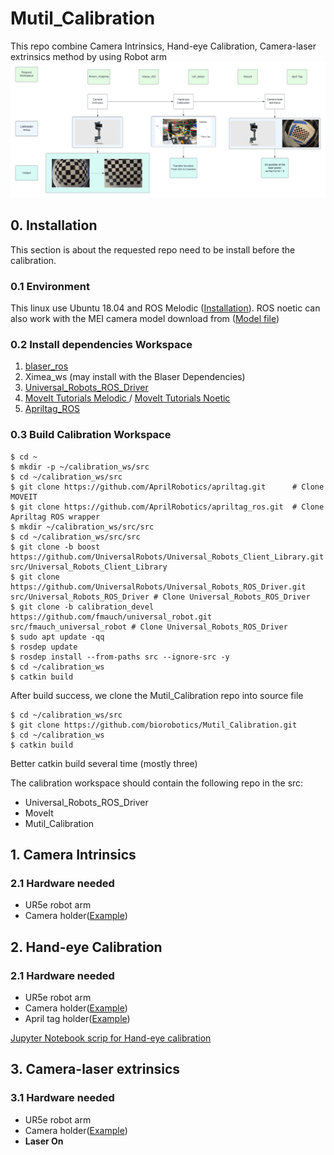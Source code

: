# Mutil_Calibration
This repo combine Camera Intrinsics, Hand-eye Calibration, Camera-laser extrinsics method by using Robot arm
![Flowchart](readme_Picture/Calibration_process.png)


## 0. Installation
This section is about the requested repo need to be install before the calibration.
### 0.1 Environment
This linux use Ubuntu 18.04 and ROS Melodic ([Installation](http://wiki.ros.org/melodic/Installation/Ubuntu)). ROS noetic can also work with the MEI camera model download from ([Model file](https://drive.google.com/drive/folders/1xBam90TTU8bbKEM8wfbRfDEYF7RcXm7B?usp=sharing))
### 0.2 Install dependencies Workspace
1. [blaser_ros](https://github.com/biorobotics/blaser_mapping/tree/master/blaser_ros)
2. Ximea_ws (may install with the Blaser Dependencies)
3. [Universal_Robots_ROS_Driver
](https://github.com/UniversalRobots/Universal_Robots_ROS_Driver)
4. [MoveIt Tutorials Melodic
](http://docs.ros.org/en/melodic/api/moveit_tutorials/html/index.html)
/ [MoveIt Tutorials Noetic
](https://ros-planning.github.io/moveit_tutorials/)
5. [Apriltag_ROS
](https://github.com/AprilRobotics/apriltag_ros)

### 0.3 Build Calibration Workspace 

```shell
$ cd ~
$ mkdir -p ~/calibration_ws/src
$ cd ~/calibration_ws/src
$ git clone https://github.com/AprilRobotics/apriltag.git      # Clone MOVEIT
$ git clone https://github.com/AprilRobotics/apriltag_ros.git  # Clone Apriltag ROS wrapper
$ mkdir ~/calibration_ws/src/src
$ cd ~/calibration_ws/src/src
$ git clone -b boost https://github.com/UniversalRobots/Universal_Robots_Client_Library.git src/Universal_Robots_Client_Library
$ git clone https://github.com/UniversalRobots/Universal_Robots_ROS_Driver.git src/Universal_Robots_ROS_Driver # Clone Universal_Robots_ROS_Driver
$ git clone -b calibration_devel https://github.com/fmauch/universal_robot.git src/fmauch_universal_robot # Clone Universal_Robots_ROS_Driver
$ sudo apt update -qq
$ rosdep update
$ rosdep install --from-paths src --ignore-src -y
$ cd ~/calibration_ws
$ catkin build
```
After build success, we clone the Mutil_Calibration repo into source file

```shell
$ cd ~/calibration_ws/src
$ git clone https://github.com/biorobotics/Mutil_Calibration.git
$ cd ~/calibration_ws
$ catkin build
```
Better catkin build several time (mostly three)

The calibration workspace should contain the following repo in the src:
* Universal_Robots_ROS_Driver
* MoveIt
* Mutil_Calibration


## 1. Camera Intrinsics
### 2.1 Hardware needed
* UR5e robot arm
* Camera holder([Example](https://drive.google.com/file/d/12sZWZGFeq9ehgpnKUAZS80BMfkZedMsY/view?usp=sharing))
## 2. Hand-eye Calibration
### 2.1 Hardware needed
* UR5e robot arm
* Camera holder([Example](https://drive.google.com/file/d/1i7l1ikb1o2ocoi0iMsCJhSHDmBsIzraE/view?usp=sharing))
* April tag holder([Example](https://drive.google.com/file/d/12sZWZGFeq9ehgpnKUAZS80BMfkZedMsY/view?usp=sharing))

[Jupyter Notebook scrip for Hand-eye calibration](https://drive.google.com/file/d/1x8It3NmqM_Qm07OM-dieFRudrayFTtfS/view?usp=sharing)

## 3. Camera-laser extrinsics
### 3.1 Hardware needed
* UR5e robot arm
* Camera holder([Example](https://drive.google.com/file/d/12sZWZGFeq9ehgpnKUAZS80BMfkZedMsY/view?usp=sharing))
* **Laser On**
